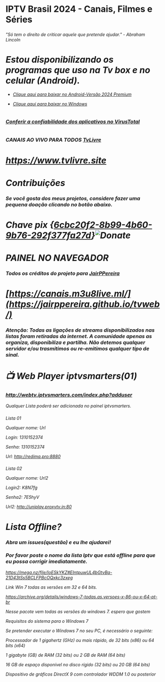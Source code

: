 # IPTV Brasil 2024 - Canais, Filmes e Séries
### <i class="fa-brands fa-pix">
"Só tem o direito de criticar aquele que pretende ajudar." - Abraham Lincoln
# Estou disponibilizando os programas que uso na Tv box e no celular (Android).

* <a href="https://www.mediafire.com/file/4j3fkiyxbmzqlsc/IPTV_Smarters_Pro_v4.0.3_.apk/file" download="filename">Clique aqui para baixar no Android-Versão 2024 Premium</a>

* <a href="https://tinyurl.com/ycy6wfyp" download="filename">Clique aqui para baixar no Windows</a> 
#
### <a href="https://www.virustotal.com" download="filename">Conferir a confiabilidade dos aplicativos no VirusTotal</a> 
#

### CANAIS AO VIVO PARA TODOS <a href="https://www.tvlivre.site" download="filename">TvLivre</a>
# https://www.tvlivre.site
 
# 
# Contribuições
### Se você gosta dos meus projetos, considere fazer uma pequena doação clicando no botão abaixo.



# Chave pix {<a href="LINK" download="filename">6cbc20f2-8b99-4b60-9b76-292f377fa27d</a>}![Donate](https://user-images.githubusercontent.com/33992396/99478353-00e4d600-2933-11eb-8228-4bafe8571507.png)
  
# PAINEL NO NAVEGADOR
### Todos os créditos do projeto para <a href="https://github.com/JairPPereira" download="filename">JairPPereira</a>


# [https://canais.m3u8live.ml/](https://jairppereira.github.io/tvweb/)
 ### <i class="fa-brands fa-pix">
 ### Atenção: <b>Todas as ligações de streams disponibilizados nas listas foram retiradas da internet. A comunidade apenas as organiza, disponibiliza e partilha. Não detemos qualquer servidor e/ou trasmitimos ou re-emitimos qualquer tipo de sinal</b>. 


#  📺 Web Player iptvsmarters(01)

### http://webtv.iptvsmarters.com/index.php?adduser
Qualquer Lista poderá ser adicionada no painel iptvsmarters.

###
Lista 01

Qualquer nome: Url

Login: 1310152374

Senha:  1310152374

Url:  http://redima.pro:8880
###
Lista 02

Qualquer nome: Url2

Login2: K8N7fg

Senha2: 7E5hyV

Url2: http://uniplay.proxytv.in:80


# Lista Offline?
### Abra um issues(questão) e eu lhe ajudarei!
### Por favor poste o nome da lista Iptv que está offline para que eu possa corrigir imediatamente.

https://mega.nz/file/IoESkYKZ#EIntpuwUL4bGtvBa-21D43tSs5BCLFPBcOQxkc3zxeg

Link Win 7 todas as versões em 32 e 64 bits.

https://archive.org/details/windows-7-todas.as.versoes-x-86-ou-x-64-pt-br

Nesse pacote vem todas as versões do windows 7. espero que gostem

Requisitos do sistema para o Windows 7

Se pretender executar o Windows 7 no seu PC, é necessário o seguinte:

Processador de 1 gigahertz (GHz) ou mais rápido, de 32 bits (x86) ou 64 bits (x64)

1 gigabyte (GB) de RAM (32 bits) ou 2 GB de RAM (64 bits)

16 GB de espaço disponível no disco rígido (32 bits) ou 20 GB (64 bits)

Dispositivo de gráficos DirectX 9 com controlador WDDM 1.0 ou posterior


